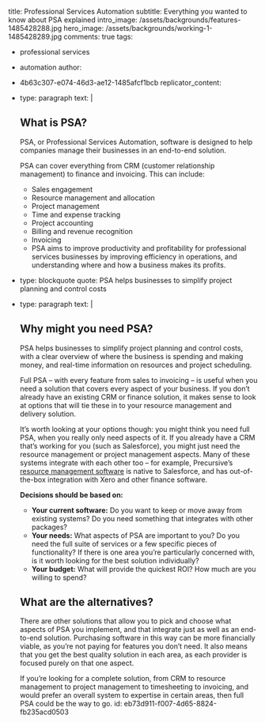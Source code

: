 title: Professional Services Automation
subtitle: Everything you wanted to know about PSA explained
intro_image: /assets/backgrounds/features-1485428288.jpg
hero_image: /assets/backgrounds/working-1-1485428289.jpg
comments: true
tags:
  - professional services
  - automation
author:
  - 4b63c307-e074-46d3-ae12-1485afcf1bcb
replicator_content:
  - 
    type: paragraph
    text: |
      ## What is PSA?
      
      PSA, or Professional Services Automation, software is designed to help companies manage their businesses in an end-to-end solution.
      
      PSA can cover everything from CRM (customer relationship management) to finance and invoicing. This can include:
      
      - Sales engagement
      - Resource management and allocation
      - Project management
      - Time and expense tracking
      - Project accounting
      - Billing and revenue recognition
      - Invoicing
      - PSA aims to improve productivity and profitability for professional services businesses by improving efficiency in operations, and understanding where and how a business makes its profits.
  - 
    type: blockquote
    quote: PSA helps businesses to simplify project planning and control costs
  - 
    type: paragraph
    text: |
      ## Why might you need PSA?
      
      PSA helps businesses to simplify project planning and control costs, with a clear overview of where the business is spending and making money, and real-time information on resources and project scheduling.
      
      Full PSA – with every feature from sales to invoicing – is useful when you need a solution that covers every aspect of your business. If you don’t already have an existing CRM or finance solution, it makes sense to look at options that will tie these in to your resource management and delivery solution.
      
      It’s worth looking at your options though: you might think you need full PSA, when you really only need aspects of it. If you already have a CRM that’s working for you (such as Salesforce), you might just need the resource management or project management aspects. Many of these systems integrate with each other too – for example, Precursive’s [resource management software](http://www.precursive.co.uk/resource-management-software/) is native to Salesforce, and has out-of-the-box integration with Xero and other finance software.
      
      **Decisions should be based on:**
      
      - **Your current software:** Do you want to keep or move away from existing systems? Do you need something that integrates with other packages?
      - **Your needs:** What aspects of PSA are important to you? Do you need the full suite of services or a few specific pieces of functionality? If there is one area you’re particularly concerned with, is it worth looking for the best solution individually?
      - **Your budget:** What will provide the quickest ROI? How much are you willing to spend?
      
      ## What are the alternatives?
      
      There are other solutions that allow you to pick and choose what aspects of PSA you implement, and that integrate just as well as an end-to-end solution. Purchasing software in this way can be more financially viable, as you’re not paying for features you don’t need. It also means that you get the best quality solution in each area, as each provider is focused purely on that one aspect.
      
      If you’re looking for a complete solution, from CRM to resource management to project management to timesheeting to invoicing, and would prefer an overall system to expertise in certain areas, then full PSA could be the way to go.
id: eb73d911-f007-4d65-8824-fb235acd0503
